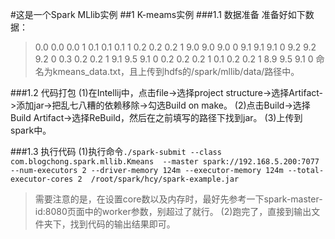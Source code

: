 #这是一个Spark MLlib实例
##1 K-meams实例
###1.1 数据准备
准备好如下数据：
>0.0 0.0 0.0 1
>0.1 0.1 0.1 1
>0.2 0.2 0.2 1
>9.0 9.0 9.0 0
>9.1 9.1 9.1 0
>9.2 9.2 9.2 0
>0.3 0.2 0.2 1
>9.1 9.5 9.1 0
>0.2 0.2 0.2 1
>0.1 0.2 0.2 1
>8.9 9.5 9.1 0
命名为kmeans_data.txt，且上传到hdfs的/spark/mllib/data/路径中。

###1.2 代码打包
(1)在Intellij中，点击file->选择project structure->选择Artifact->添加jar->把乱七八糟的依赖移除->勾选Build on make。
(2)点击Build->选择Build Artifact->选择ReBuild，然后在之前填写的路径下找到jar。
(3)上传到spark中。

###1.3 执行代码
(1)执行命令`./spark-submit --class com.blogchong.spark.mllib.Kmeans  --master spark://192.168.5.200:7077  --num-executors 2 --driver-memory 124m --executor-memory 124m --total-executor-cores 2  /root/spark/hcy/spark-example.jar`
>需要注意的是，在设置core数以及内存时，最好先参考一下spark-master-id:8080页面中的worker参数，别超过了就行。
(2)跑完了，直接到输出文件夹下，找到代码的输出结果即可。

